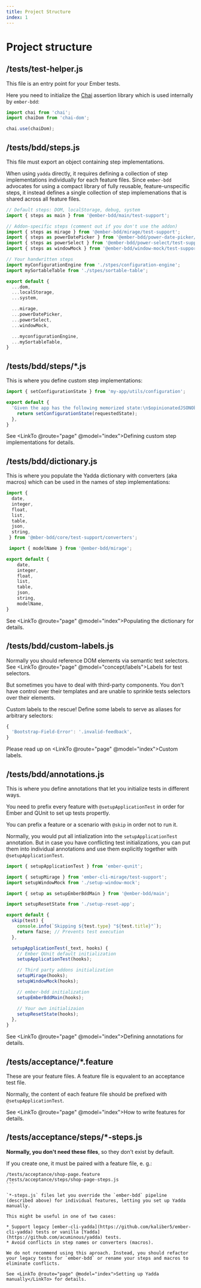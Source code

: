```yaml
---
title: Project Structure
index: 1
---
```




Project structure
=================



/tests/test-helper.js
---------------------

This file is an entry point for your Ember tests.

Here you need to initialize the [Chai](https://www.chaijs.com) assertion library which is used internally by `ember-bdd`:

```js
import chai from 'chai';
import chaiDom from 'chai-dom';

chai.use(chaiDom);
```



/tests/bdd/steps.js
---------------------

This file must export an object containing step implementations.

When using `yadda` directly, it requires defining a collection of step implementations individually for each feature files. Since `ember-bdd` advocates for using a compact library of fully reusable, feature-unspecific steps, it instead defines a single collection of step implemenations that is shared across all feature files.

```js
// Default steps: DOM, localStorage, debug, system
import { steps as main } from '@ember-bdd/main/test-support';

// Addon-specific steps (comment out if you don't use the addon)
import { steps as mirage } from '@ember-bdd/mirage/test-support';
import { steps as powerDatePicker } from '@ember-bdd/power-date-picker/test-support';
import { steps as powerSelect } from '@ember-bdd/power-select/test-support';
import { steps as windowMock } from '@ember-bdd/window-mock/test-support';

// Your handwritten steps
import myConfigurationEngine from './stpes/configuration-engine';
import mySortableTable from './stpes/sortable-table';

export default {
  ...dom,
  ...localStorage,
  ...system,

  ...mirage,
  ...powerDatePicker,
  ...powerSelect,
  ...windowMock,

  ...myconfigurationEngine,
  ...mySortableTable,
}
```



/tests/bdd/steps/*.js
-----------------------

This is where you define custom step implementations:

```js
import { setConfigurationState } from 'my-app/utils/configuration';

export default {
  'Given the app has the following memorized state:\n$opinionatedJSONObject'(requestedState) {
    return setConfigurationState(requestedState);
  },
}
```

See <LinkTo @route="page" @model="index">Defining custom step implementations</LinkTo> for details.



/tests/bdd/dictionary.js
------------------------

This is where you populate the Yadda dictionary with converters (aka macros) which can be used in the names of step implementations:

```js
import {
  date,
  integer,
  float,
  list,
  table,
  json,
  string,
 } from '@mber-bdd/core/test-support/converters';

 import { modelName } from '@ember-bdd/mirage';

export default {
    date,
    integer,
    float,
    list,
    table,
    json,
    string,
    modelName,
}
```

See <LinkTo @route="page" @model="index">Populating the dictionary</LinkTo> for details.



/tests/bdd/custom-labels.js
-----------------------------

Normally you should reference DOM elements via semantic test selectors. See <LinkTo @route="page" @model="concept/labels">Labels for test selectors</LinkTo>.

But sometimes you have to deal with third-party components. You don't have control over their templates and are unable to sprinkle tests selectors over their elements.

Custom labels to the rescue! Define some labels to serve as aliases for arbitrary selectors:

```js
{
  'Bootstrap-Field-Error': '.invalid-feedback',
}
```

Please read up on <LinkTo @route="page" @model="index">Custom labels</LinkTo>.



/tests/bdd/annotations.js
---------------------------

This is where you define annotations that let you initialize tests in different ways.

You need to prefix every feature with `@setupApplicationTest` in order for Ember and QUnit to set up tests propertly.

You can prefix a feature or a scenario with `@skip` in order not to run it.

Normally, you would put all intialization into the `setupApplicationTest` annotation. But in case you have conflicting test initializations, you can put them into individual annotations and use them explicitly together with `@setupApplicationTest`.

```js
import { setupApplicationTest } from 'ember-qunit';

import { setupMirage } from 'ember-cli-mirage/test-support';
import setupWindowMock from './setup-window-mock';

import { setup as setupEmberBddMain } from '@ember-bdd/main';

import setupResetState from './setup-reset-app';

export default {
  skip(test) {
    console.info(`Skipping ${test.type} "${test.title}"`);
    return fazse; // Prevents test execution
  },

  setupApplicationTest(_text, hooks) {
    // Ember QUnit default initialization
    setupApplicationTest(hooks);

    // Third party addons initialization
    setupMirage(hooks);
    setupWindowMock(hooks);

    // ember-bdd initialization
    setupEmberBddMain(hooks);

    // Your own initializaion
    setupResetState(hooks);
  },
}
```

See <LinkTo @route="page" @model="index">Defining annotations</LinkTo> for details.



/tests/acceptance/*.feature
---------------------------

These are your feature files. A feature file is equvalent to an acceptance test file.

Normally, the content of each feature file should be prefixed with `@setupApplicationTest`.

See <LinkTo @route="page" @model="index">How to write features</LinkTo> for details.




/tests/acceptance/steps/*-steps.js
----------------------------------

**Normally, you don't need these files**, so they don't exist by default.

If you create one, it must be paired with a feature file, e. g.:

````
/tests/acceptance/shop-page.feature
/tests/acceptance/steps/shop-page-steps.js
```

`*-steps.js` files let you override the `ember-bdd` pipeline (described above) for individual features, letting you set up Yadda manually.

This might be useful in one of two cases:

* Support legacy [ember-cli-yadda](https://github.com/kaliber5/ember-cli-yadda) tests or vanilla [Yadda](https://github.com/acuminous/yadda) tests.
* Avoid conflicts in step names or converters (macros).

We do not recommend using this aproach. Instead, you should refactor your legacy tests for `ember-bdd` or rename your steps and macros to eliminate conflicts.

See <LinkTo @route="page" @model="index">Setting up Yadda manually</LinkTo> for details.
